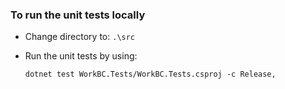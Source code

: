 ﻿### To run the unit tests locally
- Change directory to: `.\src`
- Run the unit tests by using: 

  ```dotnet test WorkBC.Tests/WorkBC.Tests.csproj -c Release,```
